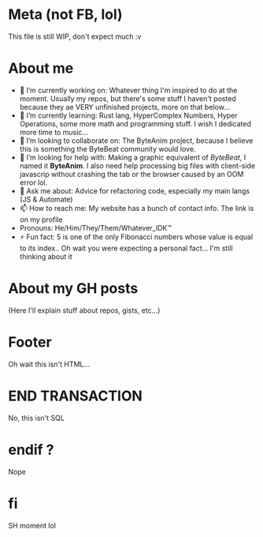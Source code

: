 # Meta (not FB, lol)
This file is still WIP, don't expect much :v

# About me
- 🔭 I’m currently working on: Whatever thing I'm inspired to do at the moment. Usually my repos, but there's some stuff I haven't posted because they ae VERY unfinished projects, more on that below...
- 🌱 I’m currently learning: Rust lang, HyperComplex Numbers, Hyper Operations, some more math and programming stuff. I wish I dedicated more time to music...
- 👯 I’m looking to collaborate on: The ByteAnim project, because I believe this is something the ByteBeat community would love.
- 🤔 I’m looking for help with: Making a graphic equivalent of *ByteBeat*, I named it **ByteAnim**. I also need help processing big files with client-side javascrip without crashing the tab or the browser caused by an OOM error lol.
- 💬 Ask me about: Advice for refactoring code, especially my main langs (JS & Automate)
- 📫 How to reach me: My website has a bunch of contact info. The link is on my profile
-  Pronouns: He/Him/They/Them/Whatever_IDK™
- ⚡ Fun fact: 5 is one of the only Fibonacci numbers whose value is equal to its index.. Oh wait you were expecting a personal fact... I'm still thinking about it

# About my GH posts
(Here I'll explain stuff about repos, gists, etc...)

# Footer
Oh wait this isn't HTML...

# END TRANSACTION
No, this isn't SQL

# endif ?
Nope

# fi
SH moment lol
